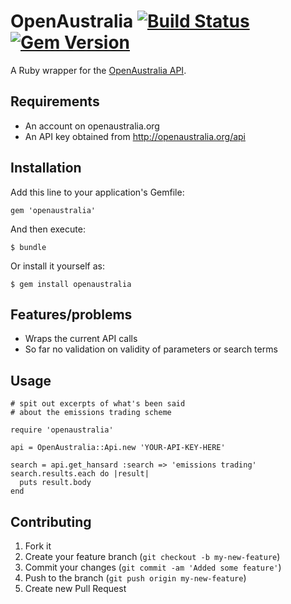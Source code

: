# OpenAustralia [![Build Status](https://secure.travis-ci.org/henare/openaustralia-api.png?branch=master)](http://travis-ci.org/henare/openaustralia-api) [![Gem Version](https://badge.fury.io/rb/openaustralia.svg)](http://badge.fury.io/rb/openaustralia)

A Ruby wrapper for the [OpenAustralia API](http://www.openaustralia.org/api/).

## Requirements

* An account on openaustralia.org
* An API key obtained from http://openaustralia.org/api

## Installation

Add this line to your application's Gemfile:

    gem 'openaustralia'

And then execute:

    $ bundle

Or install it yourself as:

    $ gem install openaustralia

## Features/problems

* Wraps the current API calls
* So far no validation on validity of parameters or search terms

## Usage

    # spit out excerpts of what's been said
    # about the emissions trading scheme

    require 'openaustralia'

    api = OpenAustralia::Api.new 'YOUR-API-KEY-HERE'

    search = api.get_hansard :search => 'emissions trading'
    search.results.each do |result|
      puts result.body
    end

## Contributing

1. Fork it
2. Create your feature branch (`git checkout -b my-new-feature`)
3. Commit your changes (`git commit -am 'Added some feature'`)
4. Push to the branch (`git push origin my-new-feature`)
5. Create new Pull Request
